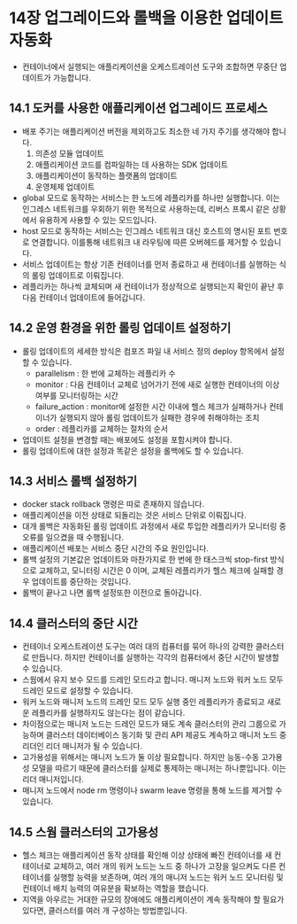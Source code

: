 # 14장 업그레이드와 롤백을 이용한 업데이트 자동화

* 컨테이너에서 실행되는 애플리케이션을 오케스트레이션 도구와 조합하면 무중단 업데이트가 가능합니다.

## 14.1 도커를 사용한 애플리케이션 업그레이드 프로세스

* 배포 주기는 애플리케이션 버전을 제외하고도 최소한 네 가지 주기를 생각해야 합니다.
  1. 의존성 모듈 업데이트
  2. 애플리케이션 코드를 컴파일하는 데 사용하는 SDK 업데이트
  3. 애플리케이션이 동작하는 플랫폼의 업데이트
  4. 운영체제 업데이트
* global 모드로 동작하는 서비스는 한 노드에 레플리카를 하나만 실행합니다. 이는 인그레스 네트워크를 우회하기 위한 목적으로 사용하는데, 리버스 프록시 같은 상황에서 유용하게 사용할 수 있는 모드입니다.
* host 모드로 동작하는 서비스는 인그레스 네트워크 대신 호스트의 명시된 포트 번호로 연결합니다. 이를통해 네트워크 내 라우팅에 따른 오버헤드를 제거할 수 있습니다.
* 서비스 업데이트는 항상 기존 컨테이너를 먼저 종료하고 새 컨테이너를 실행하는 식의 롤링 업데이트로 이뤄집니다.
* 레플리카는 하나씩 쿄체되며 새 컨테이너가 정상적으로 실행되는지 확인이 끝난 후 다음 컨테이너 업데이트에 들어갑니다.

## 14.2 운영 환경을 위한 롤링 업데이트 설정하기

* 롤링 업데이트의 세세한 방식은 컴포즈 파일 내 서비스 정의 deploy 항목에서 설정할 수 있습니다.
    * parallelism : 한 번에 교체하는 레플리카 수
    * monitor : 다음 컨테이너 교체로 넘어가기 전에 새로 실행한 컨테이너의 이상 여부를 모니터링하는 시간
    * failure_action : monitor에 설정한 시간 이내에 헬스 체크가 실패하거나 컨테이너가 실행되지 않아 롤링 업데이트가 실패한 경우에 취해야하는 조치
    * order : 레플리카를 교체하는 절차의 순서
* 업데이트 설정을 변경할 때는 배포에도 설정을 포함시켜야 합니다.
* 롤링 업데이트에 대한 설정과 똑같은 설정을 롤백에도 할 수 있습니다.

## 14.3 서비스 롤백 설정하기

* docker stack rollback 명령은 따로 존재하지 않습니다. 
* 애플리케이션을 이전 상태로 되돌리는 것은 서비스 단위로 이뤄집니다.
* 대개 롤백은 자동화된 롤링 업데이트 과정에서 새로 투입한 레플리카가 모니터링 중 오류를 일으켰을 때 수행됩니다.
* 애플리케이션 배포는 서비스 중단 시간의 주요 원인입니다.
* 롤백 설정의 기본값은 업데이트와 마찬가지로 한 번에 한 태스크씩 stop-first 방식으로 교체하고, 모니터링 시간은 0 이며, 교체된 레플리카가 헬스 체크에 실패할 경우 업데이트를 중단하는 것입니다.
* 롤백이 끝나고 나면 롤백 설정또한 이전으로 돌아갑니다.

## 14.4 클러스터의 중단 시간

* 컨테이너 오케스트레이션 도구는 여러 대의 컴퓨터를 묶어 하나의 강력한 클러스터로 만듭니다. 하지만 컨테이너를 실행하는 각각의 컴퓨터에서 중단 시간이 발생할 수 있습니다.
* 스웜에서 유지 보수 모드를 드레인 모드라고 합니다. 매니저 노드와 워커 노드 모두 드레인 모드로 설정할 수 있습니다.
* 워커 노드와 매니저 노드의 드레인 모드 모두 실행 중인 레플리카가 종료되고 새로운 레플리카를 실행하지도 않는다는 점이 같습니다.
* 차이점으로는 매니저 노드는 드레인 모드가 돼도 계속 클러스터의 관리 그룹으로 가능하며 클러스터 데이터베이스 동기화 및 관리 API 제공도 계속하고 매니저 노드 중 리더인 리더 매니저가 될 수 있습니다.
* 고가용성을 위해서는 매니저 노드가 둘 이상 필요합니다. 하지만 능동-수동 고가용성 모델을 따르기 때문에 클러스터를 실제로 통제하는 매니저는 하나뿐입니다. 이는 리더 매니저입니다.
* 매니저 노드에서 node rm 명령이나 swarm leave 명령을 통해 노드를 제거할 수 있습니다.

## 14.5 스웜 클러스터의 고가용성

* 헬스 체크는 애플리케이션 동작 상태를 확인해 이상 상태에 빠진 컨테이너를 새 컨테이너로 교체하고, 여러 개의 워커 노드는 노드 중 하나가 고장을 일으켜도 다른 컨테이너를 실행할 능력을 보존하며, 
여러 개의 매니저 노드는 워커 노드 모니터링 및 컨테이너 배치 능력의 여유분을 확보하는 역할을 했습니다.
* 지역을 아우르는 거대한 규모의 장애에도 애플리케이션이 계속 동작해야 할 필요가 있다면, 클러스터를 여러 개 구성하는 방법뿐입니다.